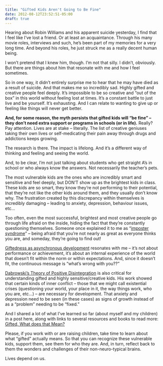 ```yaml
---
title: "Gifted Kids Aren't Going to Be Fine"
date: 2012-08-12T23:52:51-05:00
draft: true
---
```


Hearing about Robin Williams and his apparent suicide yesterday, I find that I feel like I’ve lost a friend. Or at least an acquaintance. Through his many movie roles, interviews and such, he’s been part of my memories for a very long time. And beyond his roles, he just struck me as a really decent human being.

I won’t pretend that I knew him, though. I’m not that silly. I didn’t, obviously. But there are things about him that resonate with me and how I feel sometimes.

So in one way, it didn’t entirely surprise me to hear that he may have died as a result of suicide. And that makes me so incredibly sad. Highly gifted and creative people feel deeply. It’s impossible to be so creative and “out of the box” in this world without feeling lost at times. It’s a constant battle to just live and be yourself. It’s exhausting. And I can relate to wanting to give up or feeling like things will never get better.

**And, for some reason, the myth persists that gifted kids will “be fine” – they don’t need extra support or programs in schools (or in life).** Really? Pay attention. Lives are at stake – literally. The list of creative geniuses taking their own lives or self-medicating their pain away through drugs and addictions keeps growing.

The research is there. The impact is lifelong. And it’s a different way of thinking and feeling and seeing the world.

And, to be clear, I’m not just talking about students who get straight A’s in school or who always know the answers. Not necessarily the teacher’s pets.

The most vulnerable kids are the ones who are incredibly smart and sensitive and feel deeply, but DON’T show up as the brightest kids in class. These kids are so smart, they know they’re not performing to their potential, that they’re not like the other kids around them, and they usually don’t know why. The frustration created by this discrepancy within themselves is incredibly damaging – leading to anxiety, depression, behaviour issues, etc…

Too often, even the most successful, brightest and most creative people go through life afraid on the inside, hiding the fact that they’re constantly questioning themselves. Someone once explained it to me as “[imposter syndrome](http://www.byrdseed.com/the-curious-case-of-impostor-syndrome/)” – being afraid that you’re not nearly as great as everyone thinks you are, and someday, they’re going to find out!

[Giftedness as asynchronous development](http://www.stephanietolan.com/gt_as_asynch.htm) resonates with me – it’s not about performance or achievement, it’s about an internal experience of the world that doesn’t fit within the norm or within expectations. And, since it doesn’t fit, the continuous message is “what’s wrong with you??”

[Dabrowski’s Theory of Positive Disintegration](http://www.sengifted.org/archives/articles/dabrowskis-theory-of-positive-disintegration-some-implications-for-teachers-of-gifted-students) is also critical for understanding gifted and highly sensitive/creative kids. His work showed that certain kinds of inner conflict – those that we might call existential crises (questioning your world, your place in it, the way things work, who you are, etc…) – are necessary for development. That anxiety and depression need to be seen (in these cases) as signs of growth instead of as a “problem” needing to be “fixed.”

And I shared a lot of what I’ve learned so far (about myself and my children) in a post here, along with links to several resources and books to read more: [Gifted, What does that Mean?](/post/gifted-what-does-that-mean/)

Please, if you work with or are raising children, take time to learn about what “gifted” actually means. So that you can recognize these vulnerable kids, support them, see them for who they are. And, in turn, reflect back to them the wonders and challenges of their non-neuro-typical brains.

Lives depend on us.